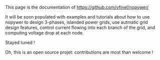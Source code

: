 This page is the documentation of https://github.com/vfinel/nopywer/

It will be soon populated with examples and tutorials about how to use nopywer to design 3-phases, islanded power grids, use autmatic grid design features, control current flowing into each branch of the grid, and computing voltage drop at each node. 

Stayed tuned ! 

Oh, this is an open source projet: contributions are most than welcome ! 
